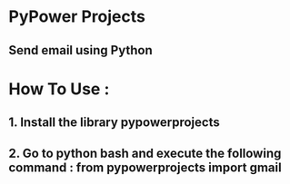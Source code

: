 # PyPower Projects
## Send email using Python
# How To Use :
## 1. Install the library pypowerprojects
## 2. Go to python bash and execute the following command : from pypowerprojects import gmail
